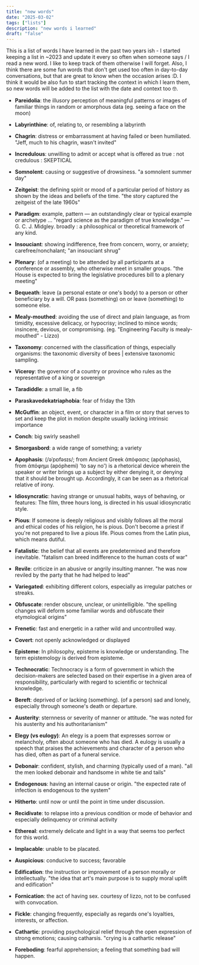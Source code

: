 ```yaml
---
title: "new words"
date: "2025-03-02"
tags: ["lists"]
description: "new words i learned"
draft: "false"
---
```


This is a list of words I have learned in the past two years ish - I started keeping a list in ~2023 and update it every so often when someone says / I read a new word. I like to keep track of them otherwise I will forget. Also, I think there are some fun words that don't get used too often in day-to-day conversations, but that are great to know when the occasion arises :D. I think it would be also fun to start tracking the context in which I learn them, so new words will be added to the list with the date and context too 🤓.

- **Pareidolia**: the illusory perception of meaningful patterns or images of familiar things in random or amorphous data (eg. seeing a face on the moon)

- **Labyrinthine**: of, relating to, or resembling a labyrinth

- **Chagrin**: distress or embarrassment at having failed or been humiliated.
  "Jeff, much to his chagrin, wasn't invited"

- **Incredulous**: unwilling to admit or accept what is offered as true : not credulous : SKEPTICAL

- **Somnolent**: causing or suggestive of drowsiness. "a somnolent summer day"

- **Zeitgeist**: the defining spirit or mood of a particular period of history as shown by the ideas and beliefs of the time. "the story captured the zeitgeist of the late 1960s"

- **Paradigm**: example, pattern — an outstandingly clear or typical example or archetype … "regard science as the paradigm of true knowledge." —G. C. J. Midgley. broadly : a philosophical or theoretical framework of any kind.

- **Insouciant**: showing indifference, free from concern, worry, or anxiety; carefree/nonchalant; "an insouciant shrug"

- **Plenary**: (of a meeting) to be attended by all participants at a conference or assembly, who otherwise meet in smaller groups.
  "the House is expected to bring the legislative procedures bill to a plenary meeting"

- **Bequeath**: leave (a personal estate or one's body) to a person or other beneficiary by a will. OR pass (something) on or leave (something) to someone else.

- **Mealy-mouthed**: avoiding the use of direct and plain language, as from timidity, excessive delicacy, or hypocrisy; inclined to mince words; insincere, devious, or compromising. (eg. "Engineering Faculty is mealy-mouthed" - Lizzo)

- **Taxonomy**: concerned with the classification of things, especially organisms: the taxonomic diversity of bees | extensive taxonomic sampling.

- **Viceroy**: the governor of a country or province who rules as the representative of a king or sovereign

- **Taradiddle**: a small lie, a fib

- **Paraskavedekatriaphobia**: fear of friday the 13th

- **McGuffin**: an object, event, or character in a film or story that serves to set and keep the plot in motion despite usually lacking intrinsic importance

- **Conch**: big swirly seashell

- **Smorgasbord**: a wide range of something; a variety

- **Apophasis**: (/əˈpɒfəsɪs/; from Ancient Greek ἀπόφασις (apóphasis), from ἀπόφημι (apóphemi) 'to say no') is a rhetorical device wherein the speaker or writer brings up a subject by either denying it, or denying that it should be brought up. Accordingly, it can be seen as a rhetorical relative of irony.

- **Idiosyncratic**: having strange or unusual habits, ways of behaving, or features: The film, three hours long, is directed in his usual idiosyncratic style.

- **Pious**: If someone is deeply religious and visibly follows all the moral and ethical codes of his religion, he is pious. Don't become a priest if you're not prepared to live a pious life. Pious comes from the Latin pius, which means dutiful.

- **Fatalistic**: the belief that all events are predetermined and therefore inevitable. "fatalism can breed indifference to the human costs of war"

- **Revile**: criticize in an abusive or angrily insulting manner. "he was now reviled by the party that he had helped to lead"

- **Variegated**: exhibiting different colors, especially as irregular patches or streaks.

- **Obfuscate**: render obscure, unclear, or unintelligible. "the spelling changes will deform some familiar words and obfuscate their etymological origins"

- **Frenetic**: fast and energetic in a rather wild and uncontrolled way.

- **Covert**: not openly acknowledged or displayed

- **Episteme**: In philosophy, episteme is knowledge or understanding. The term epistemology is derived from episteme.

- **Technocratic**: Technocracy is a form of government in which the decision-makers are selected based on their expertise in a given area of responsibility, particularly with regard to scientific or technical knowledge.

- **Bereft**: deprived of or lacking (something). (of a person) sad and lonely, especially through someone's death or departure.

- **Austerity**: sternness or severity of manner or attitude.
  "he was noted for his austerity and his authoritarianism"

- **Elegy (vs eulogy)**: An elegy is a poem that expresses sorrow or melancholy, often about someone who has died. A eulogy is usually a speech that praises the achievements and character of a person who has died, often as part of a funeral service.

- **Debonair**: confident, stylish, and charming (typically used of a man).
  "all the men looked debonair and handsome in white tie and tails"

- **Endogenous**: having an internal cause or origin.
  "the expected rate of infection is endogenous to the system"

- **Hitherto**: until now or until the point in time under discussion.

- **Recidivate**: to relapse into a previous condition or mode of behavior and especially delinquency or criminal activity

- **Ethereal**: extremely delicate and light in a way that seems too perfect for this world.

- **Implacable**: unable to be placated.

- **Auspicious**: conducive to success; favorable

- **Edification**: the instruction or improvement of a person morally or intellectually.
  "the idea that art's main purpose is to supply moral uplift and edification"

- **Fornication**: the act of having sex. courtesy of lizzo, not to be confused with convocation.

- **Fickle**: changing frequently, especially as regards one's loyalties, interests, or affection.

- **Cathartic**: providing psychological relief through the open expression of strong emotions; causing catharsis.
  "crying is a cathartic release"

- **Foreboding**: fearful apprehension; a feeling that something bad will happen.
